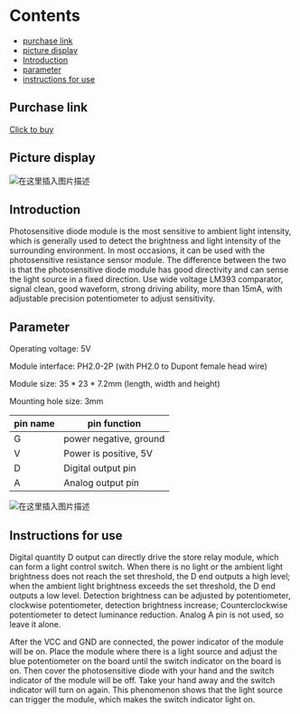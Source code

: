 ﻿# Contents

  - [purchase link](#purchase-link)
  - [picture display](#picture-display)
  - [Introduction](#introduction)
  - [parameter](#parameter)
  - [instructions for use](#instructions-for-use)

## Purchase link
[Click to buy](https://item.taobao.com/item.htm?spm=a1z10.3-c-s.w4002-24126019655.13.127211a09aQ6xA&id=688239742845)

## Picture display
![在这里插入图片描述](https://img-blog.csdnimg.cn/afc365e3458d48589e0ffcc05fef1d4b.png#pic_center)



## Introduction
Photosensitive diode module is the most sensitive to ambient light intensity, which is generally used to detect the brightness and light intensity of the surrounding environment. In most occasions, it can be used with the photosensitive resistance sensor module. The difference between the two is that the photosensitive diode module has good directivity and can sense the light source in a fixed direction. Use wide voltage LM393 comparator, signal clean, good waveform, strong driving ability, more than 15mA, with adjustable precision potentiometer to adjust sensitivity.

## Parameter
Operating voltage: 5V

Module interface: PH2.0-2P (with PH2.0 to Dupont female head wire)

Module size: 35 * 23 * 7.2mm (length, width and height)

Mounting hole size: 3mm

| pin name | pin function |
|--|--|
| G | power negative, ground |
| V | Power is positive, 5V |
| D | Digital output pin |
| A | Analog output pin |

![在这里插入图片描述](https://img-blog.csdnimg.cn/ded5aaf1af7148d4ad22cafd908856eb.png#pic_center)



## Instructions for use
Digital quantity D output can directly drive the store relay module, which can form a light control switch. When there is no light or the ambient light brightness does not reach the set threshold, the D end outputs a high level; when the ambient light brightness exceeds the set threshold, the D end outputs a low level. Detection brightness can be adjusted by potentiometer, clockwise potentiometer, detection brightness increase; Counterclockwise potentiometer to detect luminance reduction. Analog A pin is not used, so leave it alone.

After the VCC and GND are connected, the power indicator of the module will be on. Place the module where there is a light source and adjust the blue potentiometer on the board until the switch indicator on the board is on. Then cover the photosensitive diode with your hand and the switch indicator of the module will be off. Take your hand away and the switch indicator will turn on again. This phenomenon shows that the light source can trigger the module, which makes the switch indicator light on.


